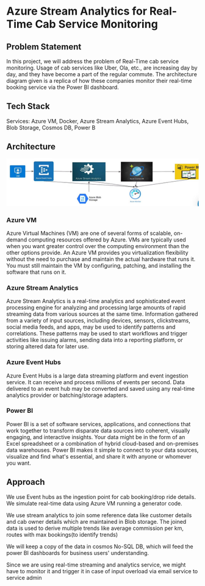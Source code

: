 # Azure Stream Analytics for Real-Time Cab Service Monitoring

## Problem Statement
In this project, we will address the problem of Real-Time cab service monitoring. 
Usage of cab services like Uber, Ola, etc., are increasing day by day, and they have become a part of the regular commute.
The architecture diagram given is a replica of how these companies monitor their real-time booking service via the Power BI dashboard.


## Tech Stack
Services: Azure VM, Docker, Azure Stream Analytics, Azure Event Hubs, Blob Storage, Cosmos DB, Power B


## Architecture

![Architecture](Images/architecture.jpg)


### Azure VM

Azure Virtual Machines (VM) are one of several forms of scalable, on-demand computing resources offered by Azure. VMs are typically used when you want greater control over the computing environment than the other options provide. An Azure VM provides you virtualization flexibility without the need to purchase and maintain the actual hardware that runs it. You must still maintain the VM by configuring, patching, and installing the software that runs on it.



### Azure Stream Analytics

Azure Stream Analytics is a real-time analytics and sophisticated event processing engine for analyzing and processing large amounts of rapid streaming data from various sources at the same time. Information gathered from a variety of input sources, including devices, sensors, clickstreams, social media feeds, and apps, may be used to identify patterns and correlations. These patterns may be used to start workflows and trigger activities like issuing alarms, sending data into a reporting platform, or storing altered data for later use.


### Azure Event Hubs

Azure Event Hubs is a large data streaming platform and event ingestion service. It can receive and process millions of events per second. Data delivered to an event hub may be converted and saved using any real-time analytics provider or batching/storage adapters.



### Power BI

Power BI is a set of software services, applications, and connections that work together to transform disparate data sources into coherent, visually engaging, and interactive insights. Your data might be in the form of an Excel spreadsheet or a combination of hybrid cloud-based and on-premises data warehouses. Power BI makes it simple to connect to your data sources, visualize and find what's essential, and share it with anyone or whomever you want.


## Approach

We use Event hubs as the ingestion point for cab booking/drop ride details. We simulate real-time data using Azure VM running a generator code.

We use stream analytics to join some reference data like customer details and cab owner details which are maintained in Blob storage. The joined data is used to derive multiple trends like average commission per km, routes with max bookings(to identify trends)

We will keep a copy of the data in cosmos No-SQL DB, which will feed the power BI dashboards for business users' understanding.

Since we are using real-time streaming and analytics service, we might have to monitor it and trigger it in case of input overload via email service to service admin
